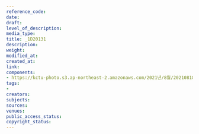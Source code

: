 ```yaml
---
reference_code: 
date: 
draft: 
level_of_description: 
media_type: 
title: _1D20131
description: 
weight: 
modified_at: 
created_at: 
link: 
components:
- https://kctu-photo.s3.ap-northeast-2.amazonaws.com/2021년/8월/20210818_양경수+민주노총+위원장+출입기자단+기자간담회/_1D20131.jpg
tags:
- 
creators: 
subjects: 
sources: 
venues: 
public_access_status: 
copyright_status: 
---
```

